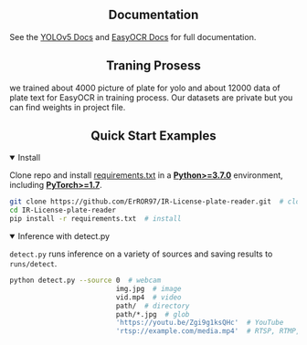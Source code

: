 

</div>

## <div align="center">Documentation</div>

See the [YOLOv5 Docs](https://docs.ultralytics.com)  and [EasyOCR Docs](https://github.com/JaidedAI/EasyOCR) for full documentation.

## <div align="center">Traning Prosess</div>

we trained about 4000 picture of plate for yolo and about 12000 data of plate text for EasyOCR in training process. Our datasets are private but you can find weights in project file.

## <div align="center">Quick Start Examples</div>






<details open>
<summary>Install</summary>

Clone repo and install [requirements.txt](https://github.com/ultralytics/yolov5/blob/master/requirements.txt) in a
[**Python>=3.7.0**](https://www.python.org/) environment, including
[**PyTorch>=1.7**](https://pytorch.org/get-started/locally/).

```bash
git clone https://github.com/ErROR97/IR-License-plate-reader.git  # clone
cd IR-License-plate-reader
pip install -r requirements.txt  # install
```

</details>

<details open>

<summary>Inference with detect.py</summary>

`detect.py` runs inference on a variety of sources and saving results to `runs/detect`.

```bash
python detect.py --source 0  # webcam
                          img.jpg  # image
                          vid.mp4  # video
                          path/  # directory
                          path/*.jpg  # glob
                          'https://youtu.be/Zgi9g1ksQHc'  # YouTube
                          'rtsp://example.com/media.mp4'  # RTSP, RTMP, HTTP stream
```


